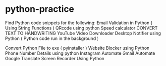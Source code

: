 # python-practice
Find Python code snippets for the following:
Email Validation  in Python ( Using String Functions )
QRcode using python 
Speed calculator
CONVERT TEXT TO HANDWRITING
YouTube Video Downloader
Desktop Notifier using Python ( Python code run in the background )

Convert Python File to exe ( pyinstaller )
Website Blocker using Python
Phone Number Details using python
Instagram Automate
Gmail Automate
Google Translate
Screen Recorder Using  Python
